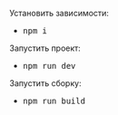 <p dir="auto">Установить зависимости:</p>
<ul dir="auto">
  <li><pre>npm i</pre></li>
</ul>
<p dir="auto">Запустить проект:</p>
<ul dir="auto">
  <li><pre>npm run dev</pre></li>
</ul>
<p dir="auto">Запустить сборку:</p>
<ul dir="auto">
  <li><pre>npm run build</pre></li>
</ul>